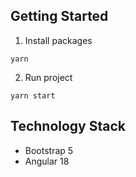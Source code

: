 
## Getting Started

1. Install packages

```
yarn
```

2. Run project

```
yarn start
```



## Technology Stack

- Bootstrap 5
- Angular 18

